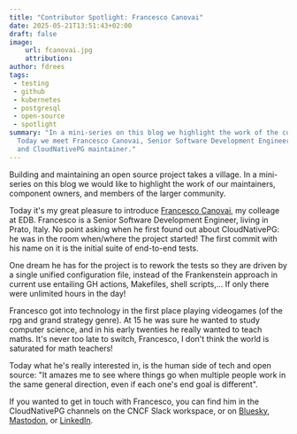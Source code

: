 ```yaml
---
title: "Contributor Spotlight: Francesco Canovai"
date: 2025-05-21T13:51:43+02:00
draft: false
image:
    url: fcanovai.jpg
    attribution:
author: fdrees
tags:
 - testing
 - github
 - kubernetes
 - postgresql
 - open-source
 - spotlight
summary: "In a mini-series on this blog we highlight the work of the community.
  Today we meet Francesco Canovai, Senior Software Development Engineer at EDB, 
  and CloudNativePG maintainer." 
---
```


Building and maintaining an open source project takes a village. In a
mini-series on this blog we would like to highlight the work of our
maintainers, component owners, and members of the larger community.

Today it's my great pleasure to introduce [Francesco Canovai](https://github.com/fcanovai/), 
my colleage at EDB. Francesco is a Senior Software Development Engineer, 
living in Prato, Italy. No point asking when he first found out about 
CloudNativePG: he was in the room when/where the project started! The 
first commit with his name on it is the initial suite of end-to-end tests.

One dream he has for the project is to rework the tests so they are driven 
by a single unified configuration file, instead of the Frankenstein approach 
in current use entailing GH actions, Makefiles, shell scripts,... If only 
there were unlimited hours in the day!

Francesco got into technology in the first place playing videogames (of the 
rpg and grand strategy genre). At 15 he was sure he wanted to study computer 
science, and in his early twenties he really wanted to teach maths. It's 
never too late to switch, Francesco, I don't think the world is saturated for 
math teachers! 

Today what he's really interested in, is the human side of tech and open 
source: "It amazes me to see where things go when multiple people work in 
the same general direction, even if each one's end goal is different".

If you wanted to get in touch with Francesco, you can find him in the 
CloudNativePG channels on the CNCF Slack workspace, or on [Bluesky](https://bsky.app/profile/fcanovai.bsky.social), 
[Mastodon](https://mastodon.social/@fcanovai), or [LinkedIn](https://www.linkedin.com/in/francescocanovai/). 

